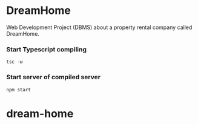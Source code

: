 # DreamHome
Web Development Project (DBMS) about a property rental company called DreamHome.
### Start Typescript compiling

```
tsc -w 
```
### Start server of compiled server
```
npm start
```
# dream-home
